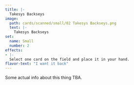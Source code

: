 ```yaml
---
title: |-
  Takesys Backseys
image: 
  path: cards/scanned/small/02 Takesys Backseys.png
  text: |-
    Takesys Backseys
set:
  name: Small
  number: 2
effects: 
- |-
  Select one card on the field and place it in your hand.
flavor-text: "I want it back"
---
```

Some actual info about this thing TBA.
